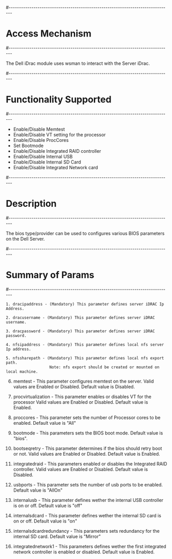 #-------------------------------------------------------------------------------
# Access Mechanism
#-------------------------------------------------------------------------------

The Dell iDrac module uses wsman to interact with the Server iDrac.

#-------------------------------------------------------------------------------
# Functionality Supported
#-------------------------------------------------------------------------------

- Enable/Disable Memtest 
- Enable/Disable VT setting for the processor
- Enable/Disable ProcCores
- Set Bootmode
- Enable/Disable Integrated RAID controller
- Enable/Disable Internal USB
- Enable/Disable Internal SD Card
- Enable/Disable Integrated Network card

#-------------------------------------------------------------------------------
# Description
#-------------------------------------------------------------------------------

The bios type/provider can be used to configures various BIOS parameters
on the Dell Server.

#-------------------------------------------------------------------------------
# Summary of Params
#-------------------------------------------------------------------------------

	1. dracipaddress - (Mandatory) This parameter defines server iDRAC Ip Address.
    
	2. dracusername - (Mandatory) This parameter defines server iDRAC username.
				
	3. dracpassword - (Mandatory) This parameter defines server iDRAC password.
				
	4. nfsipaddress - (Mandatory) This parameter defines local nfs server Ip address.
	
	5. nfssharepath - (Mandatory) This parameter defines local nfs export path.
					   Note: nfs export should be created or mounted on local machine.
  
  6. memtest - This parameter configures memtest on the server.
              Valid values are Enabled or Disabled. Default value is Disabled.

  7. procvirtualization - This parameter enables or disables VT for the processor
              Valid values are Enabled or Disabled. Default value is Enabled.

  8. proccores - This parameter sets the number of Processor cores to be
        enabled. Default value is "All"

  9. bootmode - This parameters sets the BIOS boot mode.
          Default value is "bios".

  10. bootseqretry - This parameter determines if the bios should retry boot 
        or not. Valid values are Enabled or Disabled. Default value is Enabled.

  11. integratedraid - This parameters enabled or disables the Integrated RAID
        controller. Valid values are Enabled or Disabled. Default value is Disabled.
    
  12. usbports - This parameter sets the number of usb ports to be enabled.
          Default value is "AllOn"

  13. internalusb - This parameter defines wether the internal USB controller is 
        on or off. Default value is "off"

  14. internalsdcard - This parameter defines wether the internal SD card is on
        or off. Default value is "on"

  15. internalsdcardredundancy - This parameters sets redundancy for the internal
        SD card. Default value is "Mirror"

  16. integratednetwork1 - This parameters defines wether the first integrated 
        network controller is enabled or disabled. Default value is Enabled.



